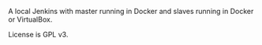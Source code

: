 A local Jenkins with master running in Docker and slaves running in Docker or VirtualBox.

License is GPL v3.